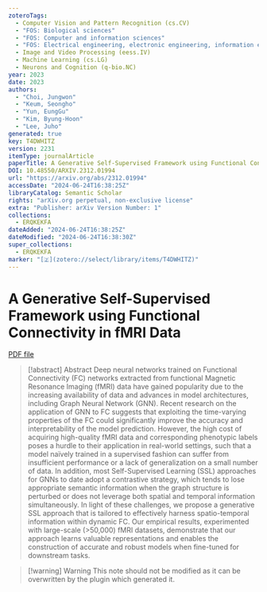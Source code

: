 ```yaml
---
zoteroTags:
  - Computer Vision and Pattern Recognition (cs.CV)
  - "FOS: Biological sciences"
  - "FOS: Computer and information sciences"
  - "FOS: Electrical engineering, electronic engineering, information engineering"
  - Image and Video Processing (eess.IV)
  - Machine Learning (cs.LG)
  - Neurons and Cognition (q-bio.NC)
year: 2023
date: 2023
authors:
  - "Choi, Jungwon"
  - "Keum, Seongho"
  - "Yun, EungGu"
  - "Kim, Byung-Hoon"
  - "Lee, Juho"
generated: true
key: T4DWHITZ
version: 2231
itemType: journalArticle
paperTitle: A Generative Self-Supervised Framework using Functional Connectivity in fMRI Data
DOI: 10.48550/ARXIV.2312.01994
url: "https://arxiv.org/abs/2312.01994"
accessDate: "2024-06-24T16:38:25Z"
libraryCatalog: Semantic Scholar
rights: "arXiv.org perpetual, non-exclusive license"
extra: "Publisher: arXiv Version Number: 1"
collections:
  - ERQKEKFA
dateAdded: "2024-06-24T16:38:25Z"
dateModified: "2024-06-24T16:38:30Z"
super_collections:
  - ERQKEKFA
marker: "[🇿](zotero://select/library/items/T4DWHITZ)"
---
```


# A Generative Self-Supervised Framework using Functional Connectivity in fMRI Data

[PDF file](/Papers/PDFs/Choi%20et%20al.%202023undefined%20-%20A%20Generative%20Self-Supervised%20Framework%20using%20Functional%20Connectivity%20in%20fMRI%20Data.pdf)

> [!abstract] Abstract
> Deep neural networks trained on Functional Connectivity (FC) networks extracted from functional Magnetic Resonance Imaging (fMRI) data have gained popularity due to the increasing availability of data and advances in model architectures, including Graph Neural Network (GNN). Recent research on the application of GNN to FC suggests that exploiting the time-varying properties of the FC could significantly improve the accuracy and interpretability of the model prediction. However, the high cost of acquiring high-quality fMRI data and corresponding phenotypic labels poses a hurdle to their application in real-world settings, such that a model naïvely trained in a supervised fashion can suffer from insufficient performance or a lack of generalization on a small number of data. In addition, most Self-Supervised Learning (SSL) approaches for GNNs to date adopt a contrastive strategy, which tends to lose appropriate semantic information when the graph structure is perturbed or does not leverage both spatial and temporal information simultaneously. In light of these challenges, we propose a generative SSL approach that is tailored to effectively harness spatio-temporal information within dynamic FC. Our empirical results, experimented with large-scale (&gt;50,000) fMRI datasets, demonstrate that our approach learns valuable representations and enables the construction of accurate and robust models when fine-tuned for downstream tasks.

>[!warning] Warning
> This note should not be modified as it can be overwritten by the plugin which generated it.

